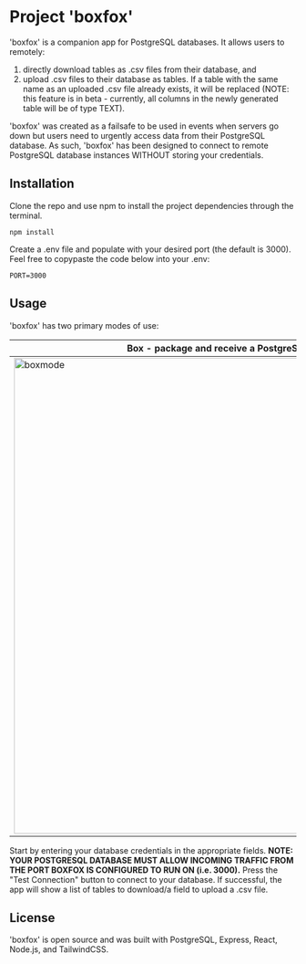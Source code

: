# Project 'boxfox'
'boxfox' is a companion app for PostgreSQL databases. It allows users to remotely:

1. directly download tables as .csv files from their database, and
2. upload .csv files to their database as tables. If a table with the same name as an uploaded .csv file already exists, it will be replaced (NOTE: this feature is in beta - currently, all columns in the newly generated table will be of type TEXT).

'boxfox' was created as a failsafe to be used in events when servers go down but users need to urgently access data from their PostgreSQL database. As such, 'boxfox' has been designed to connect to remote PostgreSQL database instances WITHOUT storing your credentials.


## Installation
Clone the repo and use npm to install the project dependencies through the terminal.

```
npm install
```

Create a .env file and populate with your desired port (the default is 3000). Feel free to copypaste the code below into your .env:

```
PORT=3000
```

## Usage
'boxfox' has two primary modes of use:

| Box - package and receive a PostgreSQL table as a .csv | Unbox - send a .csv to a PostgreSQL database |
|---|---|
| <img width="834" alt="boxmode" src="https://github.com/yoko-8/boxfox/assets/106457612/0e6effd0-5ce2-489f-84a2-7b30ad94d7ca"> | <img width="832" alt="unboxmode" src="https://github.com/yoko-8/boxfox/assets/106457612/60a0eb75-7d43-4b25-86ff-36987606b7c1"> |

Start by entering your database credentials in the appropriate fields. **NOTE: YOUR POSTGRESQL DATABASE MUST ALLOW INCOMING TRAFFIC FROM THE PORT BOXFOX IS CONFIGURED TO RUN ON (i.e. 3000).** Press the "Test Connection" button to connect to your database. If successful, the app will show a list of tables to download/a field to upload a .csv file.

## License
'boxfox' is open source and was built with PostgreSQL, Express, React, Node.js, and TailwindCSS.
